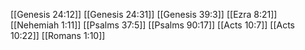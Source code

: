 [[Genesis 24:12]]
[[Genesis 24:31]]
[[Genesis 39:3]]
[[Ezra 8:21]]
[[Nehemiah 1:11]]
[[Psalms 37:5]]
[[Psalms 90:17]]
[[Acts 10:7]]
[[Acts 10:22]]
[[Romans 1:10]]
